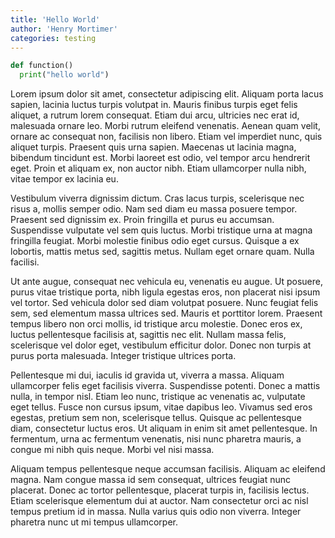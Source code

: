 ```yaml
---
title: 'Hello World'
author: 'Henry Mortimer'
categories: testing
---
```


```python
def function()
  print("hello world")
```

Lorem ipsum dolor sit amet, consectetur adipiscing elit. Aliquam porta lacus sapien, lacinia luctus turpis volutpat in. Mauris finibus turpis eget felis aliquet, a rutrum lorem consequat. Etiam dui arcu, ultricies nec erat id, malesuada ornare leo. Morbi rutrum eleifend venenatis. Aenean quam velit, ornare ac consequat non, facilisis non libero. Etiam vel imperdiet nunc, quis aliquet turpis. Praesent quis urna sapien. Maecenas ut lacinia magna, bibendum tincidunt est. Morbi laoreet est odio, vel tempor arcu hendrerit eget. Proin et aliquam ex, non auctor nibh. Etiam ullamcorper nulla nibh, vitae tempor ex lacinia eu.

Vestibulum viverra dignissim dictum. Cras lacus turpis, scelerisque nec risus a, mollis semper odio. Nam sed diam eu massa posuere tempor. Praesent sed dignissim ex. Proin fringilla et purus eu accumsan. Suspendisse vulputate vel sem quis luctus. Morbi tristique urna at magna fringilla feugiat. Morbi molestie finibus odio eget cursus. Quisque a ex lobortis, mattis metus sed, sagittis metus. Nullam eget ornare quam. Nulla facilisi.

Ut ante augue, consequat nec vehicula eu, venenatis eu augue. Ut posuere, purus vitae tristique porta, nibh ligula egestas eros, non placerat nisi ipsum vel tortor. Sed vehicula dolor sed diam volutpat posuere. Nunc feugiat felis sem, sed elementum massa ultrices sed. Mauris et porttitor lorem. Praesent tempus libero non orci mollis, id tristique arcu molestie. Donec eros ex, luctus pellentesque facilisis at, sagittis nec elit. Nullam massa felis, scelerisque vel dolor eget, vestibulum efficitur dolor. Donec non turpis at purus porta malesuada. Integer tristique ultrices porta.

Pellentesque mi dui, iaculis id gravida ut, viverra a massa. Aliquam ullamcorper felis eget facilisis viverra. Suspendisse potenti. Donec a mattis nulla, in tempor nisl. Etiam leo nunc, tristique ac venenatis ac, vulputate eget tellus. Fusce non cursus ipsum, vitae dapibus leo. Vivamus sed eros egestas, pretium sem non, scelerisque tellus. Quisque ac pellentesque diam, consectetur luctus eros. Ut aliquam in enim sit amet pellentesque. In fermentum, urna ac fermentum venenatis, nisi nunc pharetra mauris, a congue mi nibh quis neque. Morbi vel nisi massa.

Aliquam tempus pellentesque neque accumsan facilisis. Aliquam ac eleifend magna. Nam congue massa id sem consequat, ultrices feugiat nunc placerat. Donec ac tortor pellentesque, placerat turpis in, facilisis lectus. Etiam scelerisque elementum dui at auctor. Nam consectetur orci ac nisl tempus pretium id in massa. Nulla varius quis odio non viverra. Integer pharetra nunc ut mi tempus ullamcorper. 